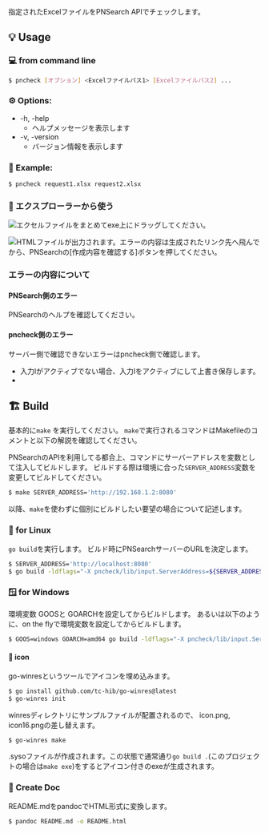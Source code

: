 指定されたExcelファイルをPNSearch APIでチェックします。

## 💡 Usage

### 💻 from command line

```sh
$ pncheck [オプション] <Excelファイルパス1> [Excelファイルパス2] ...
```

### ⚙️ Options:
* -h, -help
    * ヘルプメッセージを表示します
* -v, -version
    * バージョン情報を表示します

### 📝 Example:

```sh
$ pncheck request1.xlsx request2.xlsx
```

### 📂 エクスプローラーから使う

![エクセルファイルをまとめてexe上にドラッグしてください。](doc/screen_shot_usage.png)

![HTMLファイルが出力されます。エラーの内容は生成されたリンク先へ飛んでから、PNSearchの[作成内容を確認する]ボタンを押してください。](doc/screen_shot_result.png)


### エラーの内容について

#### PNSearch側のエラー
PNSearchのヘルプを確認してください。

#### pncheck側のエラー
サーバー側で確認できないエラーはpncheck側で確認します。

- 入力Iがアクティブでない場合、入力Iをアクティブにして上書き保存します。
- 

## 🏗️ Build

基本的に`make` を実行してください。
`make`で実行されるコマンドはMakefileのコメントと以下の解説を確認してください。

PNSearchのAPIを利用してる都合上、コマンドにサーバーアドレスを変数として注入してビルドします。
ビルドする際は環境に合った`SERVER_ADDRESS`変数を変更してビルドしてください。

```sh
$ make SERVER_ADDRESS='http://192.168.1.2:8080'
```

以降、`make`を使わずに個別にビルドしたい要望の場合について記述します。


### 🐧 for Linux

`go build`を実行します。 ビルド時にPNSearchサーバーのURLを決定します。

```sh
$ SERVER_ADDRESS='http://localhost:8080'
$ go build -ldflags="-X pncheck/lib/input.ServerAddress=${SERVER_ADDRESS}"
```


### 🪟 for Windows

環境変数 GOOSと GOARCHを設定してからビルドします。
あるいは以下のように、on the flyで環境変数を設定してからビルドします。

```sh
$ GOOS=windows GOARCH=amd64 go build -ldflags="-X pncheck/lib/input.ServerAddress=${SERVER_ADDRESS}"

```

#### 🎨 icon

go-winresというツールでアイコンを埋め込みます。

```sh
$ go install github.com/tc-hib/go-winres@latest
$ go-winres init
```

winresディレクトリにサンプルファイルが配置されるので、 icon.png, icon16.pngの差し替えます。

```sh
$ go-winres make
```

.sysoファイルが作成されます。この状態で通常通り`go build .`(このプロジェクトの場合は`make exe`)をするとアイコン付きのexeが生成されます。


### 📄 Create Doc
README.mdをpandocでHTML形式に変換します。

```sh
$ pandoc README.md -o README.html
```

